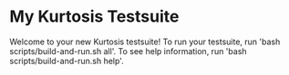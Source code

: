 My Kurtosis Testsuite
=====================
Welcome to your new Kurtosis testsuite! To run your testsuite, run 'bash scripts/build-and-run.sh all'. To see help information, run 'bash scripts/build-and-run.sh help'.
